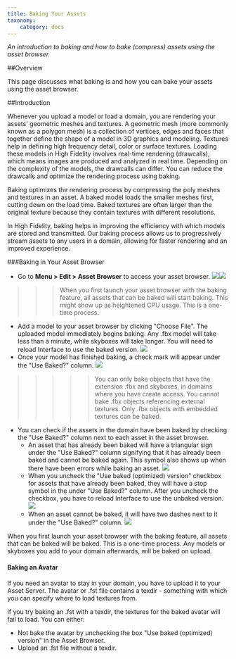 ```yaml
---
title: Baking Your Assets
taxonomy:
    category: docs
---
```


*An introduction to baking and how to bake (compress) assets using the asset browser.*

##Overview

This page discusses what baking is and how you can bake your assets using the asset browser. 

##Introduction

Whenever you upload a model or load a domain, you are rendering your assets' geometric meshes and textures. A geometric mesh (more commonly known as a polygon mesh) is a collection of vertices, edges and faces that together define the shape of a model in 3D graphics and modeling. Textures help in defining high frequency detail, color or surface textures. Loading these models in High Fidelity involves real-time rendering (drawcalls), which means images are produced and analyzed in real time. Depending on the complexity of the models, the drawcalls can differ. You can reduce the drawcalls and optimize the rendering process using baking. 

Baking optimizes the rendering process by compressing the poly meshes and textures in an asset. A baked model loads the smaller meshes first, cutting down on the load time. Baked textures are often larger than the original texture because they contain textures with different resolutions. 

In High Fidelity, baking helps in improving the efficiency with which models are stored and transmitted. Our baking process allows us to progressively stream assets to any users in a domain, allowing for faster rendering and an improved experience. 

###Baking in Your Asset Browser

* Go to **Menu > Edit > Asset Browser** to access your asset browser. ![](edit-asset-browser.PNG)![](asset-browser.PNG)
>>>When you first launch your asset browser with the baking feature, all assets that can be baked will start baking. This might show up as heightened CPU usage. This is a one-time process.

* Add a model to your asset browser by clicking "Choose File". The uploaded model immediately begins baking. Any .fbx model will take less than a minute, while skyboxes will take longer. You will need to reload Interface to use the baked version. ![](model-baking.PNG)
* Once your model has finished baking, a check mark will appear under the "Use Baked?" column. ![](finished-baking.PNG)
>>>>> You can only bake objects that have the extension .fbx and skyboxes, in domains where you have create access. You cannot bake .fbx objects referencing external textures. Only .fbx objects with embedded textures can be baked. 


* You can check if the assets in the domain have been baked by checking the "Use Baked?" column next to each asset in the asset browser. 
  * An asset that has already been baked will have a triangular sign under the "Use Baked?" column signifying that it has already been baked and cannot be baked again. This symbol also shows up when there have been errors while baking an asset. ![](baked.PNG)
  * When you uncheck the "Use baked (optimized) version" checkbox for assets that have already been baked, they will have a stop symbol in the under "Use Baked?" column. After you uncheck the checkbox, you have to reload Interface to use the unbaked version. ![](uncheck-bake.PNG)
  * When an asset cannot be baked, it will have two dashes next to it under the "Use Baked?" column. ![](no-bake.PNG)

When you first launch your asset browser with the baking feature, all assets that can be baked will be baked. This is a one-time process. Any models or skyboxes you add to your domain afterwards, will be baked on upload. 

#### Baking an Avatar

If you need an avatar to stay in your domain, you have to upload it to your Asset Server. The avatar or .fst file contains a texdir - something with which you can specify where to load textures from. 

If you try baking an .fst with a texdir, the textures for the baked avatar will fail to load. You can either:
* Not bake the avatar by unchecking the box "Use baked (optimized) version" in the Asset Browser. 
* Upload an .fst file without a texdir. 


